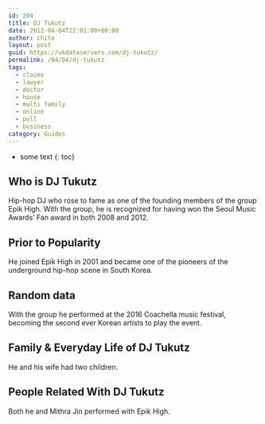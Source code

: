 ```yaml
---
id: 204
title: DJ Tukutz
date: 2012-04-04T22:01:00+00:00
author: chito
layout: post
guid: https://ukdataservers.com/dj-tukutz/
permalink: /04/04/dj-tukutz
tags:
  - claims
  - lawyer
  - doctor
  - house
  - multi family
  - online
  - poll
  - business
category: Guides
---
```


* some text
{: toc}


## Who is  DJ Tukutz
                  
                  
                  
Hip-hop DJ who rose to fame as one of the founding members of the group Epik High. With the group, he is recognized for having won the Seoul Music Awards&#8217; Fan award in both 2008 and 2012.
                  
                
                
                
## Prior to Popularity 
                  
                  
                  
He joined Epik High in 2001 and became one of the pioneers of the underground hip-hop scene in South Korea.
                  
                
                
                
## Random data 
                  
                  
                  
With the group he performed at the 2016 Coachella music festival, becoming the second ever Korean artists to play the event.
                  
                
                
                
## Family & Everyday Life of DJ Tukutz
                  
                  
                  
He and his wife had two children.
                  
                
                
                
## People Related With  DJ Tukutz
                  
                  
                  
Both he and Mithra Jin performed with Epik High.
                  
                
              
            
          
          
          
    
    
  
